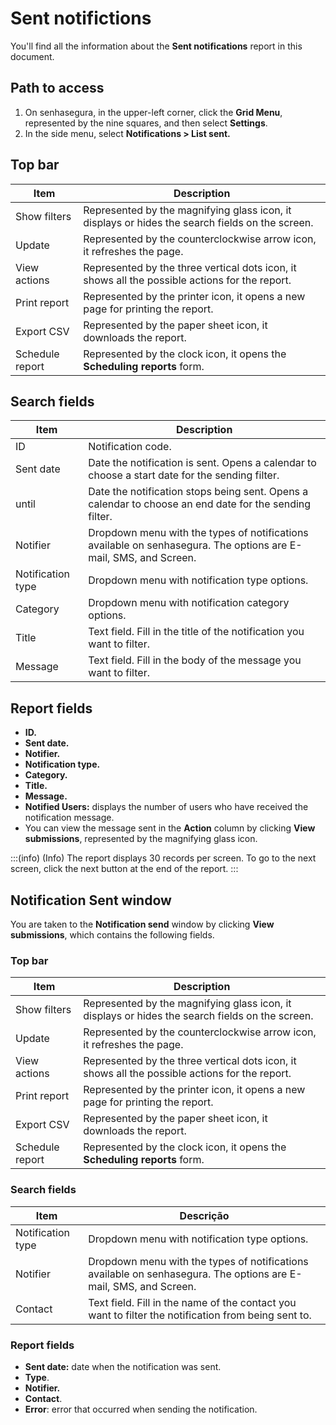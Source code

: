 # Sent notifictions

You'll find all the information about the **Sent notifications** report in this document.

## Path to access

1. On senhasegura, in the upper-left corner, click the **Grid Menu**, represented by the nine squares, and then select **Settings**.
2. In the side menu, select **Notifications > List sent.**

## Top bar

| Item | Description |
| --- | --- |
| Show filters | Represented by the magnifying glass icon, it displays or hides the search fields on the screen. |
| Update | Represented by the counterclockwise arrow icon, it refreshes the page. |
| View actions | Represented by the three vertical dots icon, it shows all the possible actions for the report. |
| Print report | Represented by the printer icon, it opens a new page for printing the report. |
| Export CSV | Represented by the paper sheet icon, it downloads the report. |
| Schedule report | Represented by the clock icon, it opens the **Scheduling reports** form. |

## Search fields

| Item | Description |
| --- | --- |
| ID | Notification code. |
| Sent date | Date the notification is sent. Opens a calendar to choose a start date for the sending filter. |
| until | Date the notification stops being sent. Opens a calendar to choose an end date for the sending filter. |
| Notifier | Dropdown menu with the types of notifications available on senhasegura. The options are E-mail, SMS, and Screen. |
| Notification type | Dropdown menu with notification type options. |
| Category | Dropdown menu with notification category options. |
| Title | Text field. Fill in the title of the notification you want to filter. |
| Message | Text field. Fill in the body of the message you want to filter. |

## Report fields

- **ID.**
- **Sent date.**
- **Notifier.**
- **Notification type.**
- **Category.**
- **Title.**
- **Message.**
- **Notified Users:** displays the number of users who have received the notification message.
- You can view the message sent in the **Action** column by clicking **View submissions**, represented by the magnifying glass icon.

:::(info) (Info)
The report displays 30 records per screen. To go to the next screen, click the next button at the end of the report.
:::

## Notification Sent window

You are taken to the **Notification send** window by clicking **View submissions**, which contains the following fields.

### Top bar

| Item | Description |
| --- | --- |
| Show filters | Represented by the magnifying glass icon, it displays or hides the search fields on the screen. |
| Update | Represented by the counterclockwise arrow icon, it refreshes the page. |
| View actions | Represented by the three vertical dots icon, it shows all the possible actions for the report. |
| Print report | Represented by the printer icon, it opens a new page for printing the report. |
| Export CSV | Represented by the paper sheet icon, it downloads the report. |
| Schedule report | Represented by the clock icon, it opens the **Scheduling reports** form. |

### Search fields

| Item | Descrição |
| --- | --- |
| Notification type | Dropdown menu with notification type options. |
| Notifier | Dropdown menu with the types of notifications available on senhasegura. The options are E-mail, SMS, and Screen. |
| Contact | Text field. Fill in the name of the contact you want to filter the notification from being sent to. |

### Report fields

- **Sent date:** date when the notification was sent.
- **Type**.
- **Notifier.**
- **Contact**.
- **Error**: error that occurred when sending the notification.
